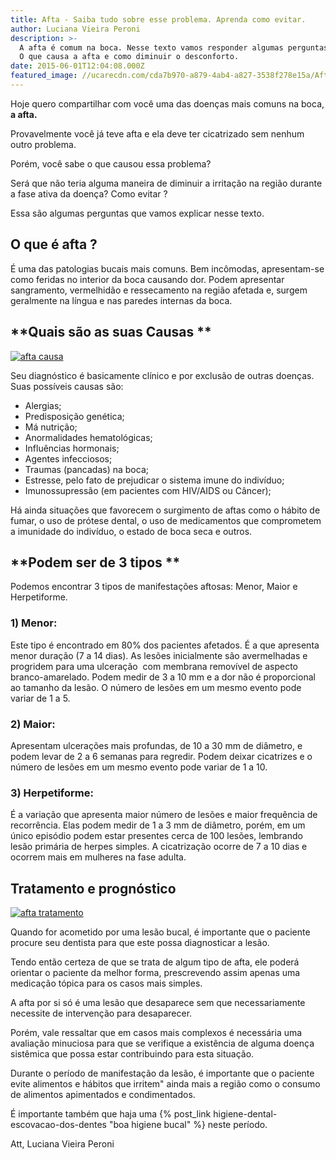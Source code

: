 ```yaml
---
title: Afta - Saiba tudo sobre esse problema. Aprenda como evitar.
author: Luciana Vieira Peroni
description: >-
  A afta é comum na boca. Nesse texto vamos responder algumas perguntas comuns.
  O que causa a afta e como diminuir o desconforto.
date: 2015-06-01T12:04:08.000Z
featured_image: //ucarecdn.com/cda7b970-a879-4ab4-a827-3538f278e15a/Afta-.jpg
---
```

Hoje quero compartilhar com você uma das doenças mais comuns na boca, **a afta.**

Provavelmente você já teve afta e ela deve ter cicatrizado sem nenhum outro problema. 

Porém, você sabe o que causou essa problema? 

Será que não teria alguma maneira de diminuir a irritação na região durante a fase ativa da doença? Como evitar ? 

Essa são algumas perguntas que vamos explicar nesse texto.

## **O que é afta ?**

É uma das patologias bucais mais comuns. Bem incômodas, apresentam-se como feridas no interior da boca causando dor. Podem apresentar sangramento, vermelhidão e ressecamento na região afetada e, surgem geralmente na língua e nas paredes internas da boca.

## **Quais são as suas Causas **

[![afta causa](//ucarecdn.com/b2311f89-f197-4e80-bf66-63c2a020c54d/afta-causa.png)](//ucarecdn.com/b2311f89-f197-4e80-bf66-63c2a020c54d/afta-causa.png)

Seu diagnóstico é basicamente clínico e por exclusão de outras doenças. Suas possíveis causas são:

* Alergias;
* Predisposição genética;
* Má nutrição;
* Anormalidades hematológicas;
* Influências hormonais;
* Agentes infecciosos;
* Traumas (pancadas) na boca;
* Estresse, pelo fato de prejudicar o sistema imune do indivíduo;
* Imunossupressão (em pacientes com HIV/AIDS ou Câncer);

Há ainda situações que favorecem o surgimento de aftas como o hábito de fumar, o uso de prótese dental, o uso de medicamentos que comprometem a imunidade do indivíduo, o estado de boca seca e outros.

## **Podem ser de 3 tipos **

Podemos encontrar 3 tipos de manifestações aftosas: Menor, Maior e Herpetiforme.

### 1) Menor:

Este tipo é encontrado em 80% dos pacientes afetados. É a que apresenta menor duração (7 a 14 dias). As lesões inicialmente são avermelhadas e progridem para uma ulceração  com membrana removível de aspecto branco-amarelado. Podem medir de 3 a 10 mm e a dor não é proporcional ao tamanho da lesão. O número de lesões em um mesmo evento pode variar de 1 a 5.

### 2) Maior:

Apresentam ulcerações mais profundas, de 10 a 30 mm de diâmetro, e podem levar de 2 a 6 semanas para regredir. Podem deixar cicatrizes e o número de lesões em um mesmo evento pode variar de 1 a 10.

### 3) Herpetiforme:

É a variação que apresenta maior número de lesões e maior frequência de recorrência. Elas podem medir de 1 a 3 mm de diâmetro, porém, em um único episódio podem estar presentes cerca de 100 lesões, lembrando lesão primária de herpes simples. A cicatrização ocorre de 7 a 10 dias e ocorrem mais em mulheres na fase adulta.

## **Tratamento e prognóstico**

[![afta tratamento](//ucarecdn.com/64342d4e-56b0-4090-bd24-6cb13c1a007a/afta-tratamento.jpg)](//ucarecdn.com/64342d4e-56b0-4090-bd24-6cb13c1a007a/afta-tratamento.jpg) 

Quando for acometido por uma lesão bucal, é importante que o paciente procure seu dentista para que este possa diagnosticar a lesão. 

Tendo então certeza de que se trata de algum tipo de afta, ele poderá orientar o paciente da melhor forma, prescrevendo assim apenas uma medicação tópica para os casos mais simples. 

A afta por si só é uma lesão que desaparece sem que necessariamente necessite de intervenção para desaparecer. 

Porém, vale ressaltar que em casos mais complexos é necessária uma avaliação minuciosa para que se verifique a existência de alguma doença sistêmica que possa estar contribuindo para esta situação. 

Durante o período de manifestação da lesão, é importante que o paciente evite alimentos e hábitos que irritem" ainda mais a região como o consumo de alimentos apimentados e condimentados. 

É importante também que haja uma {% post_link higiene-dental-escovacao-dos-dentes "boa higiene bucal" %} neste período.

Att,
Luciana Vieira Peroni
